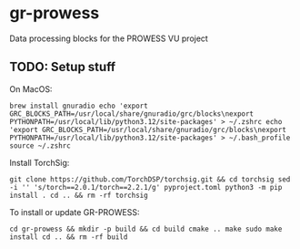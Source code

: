 # gr-prowess
Data processing blocks for the PROWESS VU project

## TODO: Setup stuff

On MacOS:

`
brew install gnuradio
echo 'export GRC_BLOCKS_PATH=/usr/local/share/gnuradio/grc/blocks\nexport PYTHONPATH=/usr/local/lib/python3.12/site-packages' > ~/.zshrc
echo 'export GRC_BLOCKS_PATH=/usr/local/share/gnuradio/grc/blocks\nexport PYTHONPATH=/usr/local/lib/python3.12/site-packages' > ~/.bash_profile
source ~/.zshrc
`

Install TorchSig:

`
git clone https://github.com/TorchDSP/torchsig.git && cd torchsig
sed -i '' 's/torch==2.0.1/torch==2.2.1/g' pyproject.toml
python3 -m pip install .
cd .. && rm -rf torchsig
`

To install or update GR-PROWESS:

`
cd gr-prowess && mkdir -p build && cd build
cmake ..
make
sudo make install
cd .. && rm -rf build
`
